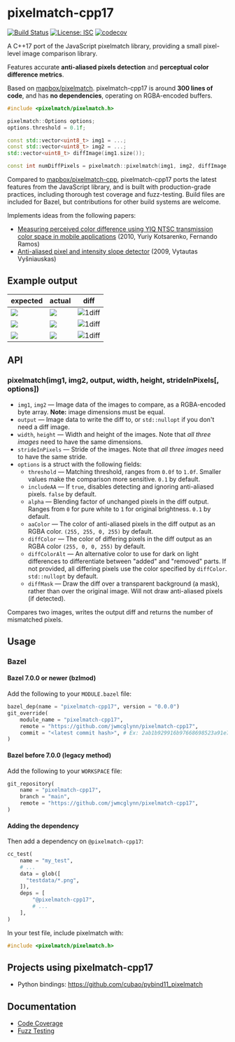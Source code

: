 # pixelmatch-cpp17

[![Build Status](https://github.com/jwmcglynn/pixelmatch-cpp17/actions/workflows/main.yml/badge.svg?branch=main)](https://github.com/jwmcglynn/pixelmatch-cpp17/actions/workflows/main.yml) [![License: ISC](https://img.shields.io/badge/License-ISC-blue.svg)](https://opensource.org/licenses/ISC) [![codecov](https://codecov.io/gh/jwmcglynn/pixelmatch-cpp17/branch/main/graph/badge.svg?token=0XMUH3F0RD)](https://codecov.io/gh/jwmcglynn/pixelmatch-cpp17)

A C++17 port of the JavaScript pixelmatch library, providing a small pixel-level image comparison library.

Features accurate **anti-aliased pixels detection** and **perceptual color difference metrics**.

Based on [mapbox/pixelmatch](https://github.com/mapbox/pixelmatch).  pixelmatch-cpp17 is around **300 lines of code**, and has **no dependencies**, operating on RGBA-encoded buffers.


```cpp
#include <pixelmatch/pixelmatch.h>

pixelmatch::Options options;
options.threshold = 0.1f;

const std::vector<uint8_t> img1 = ...;
const std::vector<uint8_t> img2 = ...;
std::vector<uint8_t> diffImage(img1.size());

const int numDiffPixels = pixelmatch::pixelmatch(img1, img2, diffImage, width, height, stride, options);
```

Compared to [mapbox/pixelmatch-cpp](https://github.com/mapbox/pixelmatch-cpp), pixelmatch-cpp17 ports the latest features from the JavaScript library, and is built with production-grade practices, including thorough test coverage and fuzz-testing.  Build files are included for Bazel, but contributions for other build systems are welcome.

Implements ideas from the following papers:

- [Measuring perceived color difference using YIQ NTSC transmission color space in mobile applications](http://www.progmat.uaem.mx:8080/artVol2Num2/Articulo3Vol2Num2.pdf) (2010, Yuriy Kotsarenko, Fernando Ramos)
- [Anti-aliased pixel and intensity slope detector](https://www.researchgate.net/publication/234126755_Anti-aliased_Pixel_and_Intensity_Slope_Detector) (2009, Vytautas Vyšniauskas)

## Example output

| expected | actual | diff |
| --- | --- | --- |
| ![](tests/testdata/4a.png) | ![](tests/testdata/4b.png) | ![1diff](tests/testdata/4diff.png) |
| ![](tests/testdata/3a.png) | ![](tests/testdata/3b.png) | ![1diff](tests/testdata/3diff.png) |
| ![](tests/testdata/6a.png) | ![](tests/testdata/6b.png) | ![1diff](tests/testdata/6diff.png) |

## API

### pixelmatch(img1, img2, output, width, height, strideInPixels[, options])

- `img1`, `img2` — Image data of the images to compare, as a RGBA-encoded byte array. **Note:** image dimensions must be equal.
- `output` — Image data to write the diff to, or `std::nullopt` if you don't need a diff image.
- `width`, `height` — Width and height of the images. Note that _all three images_ need to have the same dimensions.
- `strideInPixels` — Stride of the images. Note that _all three images_ need to have the same stride.
- `options` is a struct with the following fields:
  - `threshold` — Matching threshold, ranges from `0.0f` to `1.0f`. Smaller values make the comparison more sensitive. `0.1` by default.
  - `includeAA` — If `true`, disables detecting and ignoring anti-aliased pixels. `false` by default.
  - `alpha` — Blending factor of unchanged pixels in the diff output. Ranges from `0` for pure white to `1` for original brightness. `0.1` by default.
  - `aaColor` — The color of anti-aliased pixels in the diff output as an RGBA color. `(255, 255, 0, 255)` by default.
  - `diffColor` — The color of differing pixels in the diff output as an RGBA color `(255, 0, 0, 255)` by default.
  - `diffColorAlt` — An alternative color to use for dark on light differences to differentiate between "added" and "removed" parts. If not provided, all differing pixels use the color specified by `diffColor`. `std::nullopt` by default.
  - `diffMask` — Draw the diff over a transparent background (a mask), rather than over the original image. Will not draw anti-aliased pixels (if detected).

Compares two images, writes the output diff and returns the number of mismatched pixels.

## Usage

### Bazel

#### Bazel 7.0.0 or newer (bzlmod)

Add the following to your `MODULE.bazel` file:

```py
bazel_dep(name = "pixelmatch-cpp17", version = "0.0.0")
git_override(
    module_name = "pixelmatch-cpp17",
    remote = "https://github.com/jwmcglynn/pixelmatch-cpp17",
    commit = "<latest commit hash>", # Ex: 2ab1b929916b97668698523a91e752413d01939c
)
```

#### Bazel before 7.0.0 (legacy method)

Add the following to your `WORKSPACE` file:

```py
git_repository(
    name = "pixelmatch-cpp17",
    branch = "main",
    remote = "https://github.com/jwmcglynn/pixelmatch-cpp17",
)
```

#### Adding the dependency

Then add a dependency on `@pixelmatch-cpp17`:
```py
cc_test(
    name = "my_test",
    # ...
    data = glob([
      "testdata/*.png",
    ]),
    deps = [
        "@pixelmatch-cpp17",
        # ...
    ],
)
```

In your test file, include pixelmatch with:
```cpp
#include <pixelmatch/pixelmatch.h>
```

## Projects using pixelmatch-cpp17

- Python bindings: https://github.com/cubao/pybind11_pixelmatch

## Documentation

- [Code Coverage](docs/code_coverage.md)
- [Fuzz Testing](docs/fuzz_testing.md)
